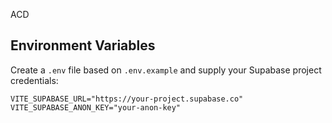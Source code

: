 ACD

## Environment Variables

Create a `.env` file based on `.env.example` and supply your Supabase project credentials:

```
VITE_SUPABASE_URL="https://your-project.supabase.co"
VITE_SUPABASE_ANON_KEY="your-anon-key"
```
